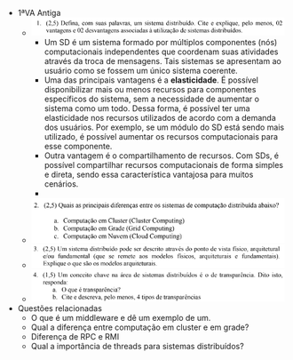 - 1ªVA Antiga
	- ![image.png](../assets/image_1677159006874_0.png)
		- Um SD é um sistema formado por múltiplos componentes (nós) computacionais independentes que coordenam suas atividades através da troca de mensagens. Tais sistemas se apresentam ao usuário como se fossem um único sistema coerente.
		- Uma das principais vantagens é a **elasticidade**. É possível disponibilizar mais ou menos recursos para componentes específicos do sistema, sem a necessidade de aumentar o sistema como um todo. Dessa forma, é possível ter uma elasticidade nos recursos utilizados de acordo com a demanda dos usuários. Por exemplo, se um módulo do SD está sendo mais utilizado, é possível aumentar os recursos computacionais para esse componente.
		- Outra vantagem é o compartilhamento de recursos. Com SDs, é possível compartilhar recursos computacionais de forma simples e direta, sendo essa característica vantajosa para muitos cenários.
		-
	- ![image.png](../assets/image_1677159025518_0.png)
	- ![image.png](../assets/image_1677159139409_0.png)
	- ![image.png](../assets/image_1677159153296_0.png)
- Questões relacionadas
	- O que é um middleware e dê um exemplo de um.
	- Qual a diferença entre computação em cluster e em grade?
	- Diferença de RPC e RMI
	- Qual a importância de threads para sistemas distribuídos?